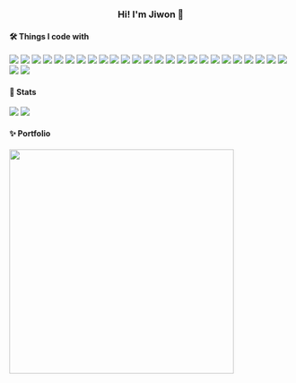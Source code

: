 <div align="center">
  <h3>Hi! I'm Jiwon 👋</h3>
</div>
<h4>🛠️ Things I code with</h4>
<div>
  <img src="https://img.shields.io/badge/react-61DAFB?style=flat&logo=react&logoColor=black">
  <img src="https://img.shields.io/badge/Redux-764ABC?style=flat&logo=Redux&logoColor=white">
  <img src="https://img.shields.io/badge/Angular-DD0031?style=flat&logo=Angular&logoColor=white">
  <img src="https://img.shields.io/badge/TypeScript-3178C6?style=flat&logo=TypeScript&logoColor=white">
  <img src="https://img.shields.io/badge/javascript-F7DF1E?style=flat&logo=javascript&logoColor=black">
  <img src="https://img.shields.io/badge/jquery-0769AD?style=flat&logo=jquery&logoColor=white">  
  <img src="https://img.shields.io/badge/html5-E34F26?style=flat&logo=html5&logoColor=white">
  <img src="https://img.shields.io/badge/JAVA-007396?style=flat&logo=java&logoColor=white">
  <img src="https://img.shields.io/badge/css3-1572B6?style=flat&logo=css3&logoColor=white">
  <img src="https://img.shields.io/badge/Scss-CC6699?style=flat&logo=Sass&logoColor=white">
  <img src="https://img.shields.io/badge/ESLint-4B32C3?style=flat&logo=ESLint&logoColor=white">
  <img src="https://img.shields.io/badge/Node.js-339933?style=flat&logo=Node.js&logoColor=white">  
  <img src="https://img.shields.io/badge/Express-000000?style=flat&logo=Express&logoColor=white">      
  <img src="https://img.shields.io/badge/PostgreSQL-4169E1?style=flat&logo=PostgreSQL&logoColor=white">  
  <img src="https://img.shields.io/badge/MongoDB-47A248?style=flat&logo=MongoDB&logoColor=white">    
  <img src="https://img.shields.io/badge/Gradle-02303A?style=flat&logo=Gradle&logoColor=white">
  <img src="https://img.shields.io/badge/linux-FCC624?style=flat&logo=linux&logoColor=black">
  <img src="https://img.shields.io/badge/Spring-6DB33F?style=flat&logo=Spring&logoColor=white">  
  <img src="https://img.shields.io/badge/oracle-F80000?style=flat&logo=oracle&logoColor=white">
  <img src="https://img.shields.io/badge/mysql-4479A1?style=flat&logo=mysql&logoColor=white">      
  <img src="https://img.shields.io/badge/bootstrap-7952B3?style=flat&logo=bootstrap&logoColor=white">    
  <img src="https://img.shields.io/badge/apache tomcat-F8DC75?style=flat&logo=apachetomcat&logoColor=white">  
  <img src="https://img.shields.io/badge/Jenkins-D24939?style=flat&logo=Jenkins&logoColor=white">
  <img src="https://img.shields.io/badge/Docker-2496ED?style=flat&logo=Docker&logoColor=white">
  <img src="https://img.shields.io/badge/Kubernetes-326CE5?style=flat&logo=Kubernetes&logoColor=white">
  <img src="https://img.shields.io/badge/Vite-646CFF?style=flat&logo=Vite&logoColor=white">
  <img src="https://img.shields.io/badge/Git-F05032?style=flat&logo=Git&logoColor=white">
</div>
<div>
  <h4>🏃 Stats</h4>
  <img src="https://github-readme-stats.vercel.app/api?username=okwangdori&show_icons=true&theme=merko"></img>
  <img src="https://github-readme-stats.vercel.app/api/top-langs/?username=okwangdori&layout=compact&theme=merko"></img>
</div>
<div>
  <h4>✨ Portfolio</h4>
  <a href="http://okwangdori.github.io">
<!--     <img style="height:400px;" src="https://user-images.githubusercontent.com/111365376/220102358-dde02b39-f133-4d56-8bfa-7fbd5b07b2df.PNG"></img> -->
    <img style="height:400px;" src="https://user-images.githubusercontent.com/111365376/220105486-7b158517-4e47-4178-8ba9-7d2b7ac09a82.PNG"></img>  
  </a>
</div>
